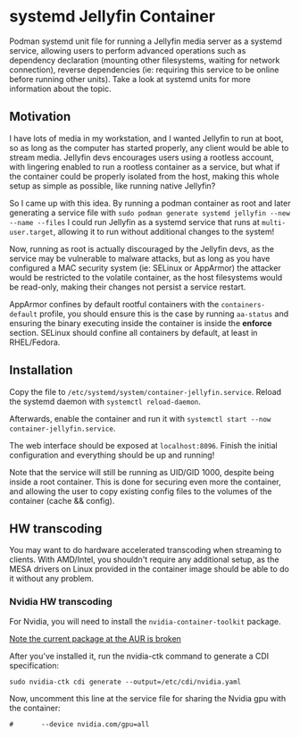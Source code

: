 # systemd Jellyfin Container

Podman systemd unit file for running a Jellyfin media server as a systemd service, allowing users to perform advanced operations such as dependency
declaration (mounting other filesystems, waiting for network connection), reverse dependencies (ie: requiring this service to be online before running other units).
Take a look at systemd units for more information about the topic.

## Motivation

I have lots of media in my workstation, and I wanted Jellyfin to run at boot, so as long as the computer has started properly, any client would be able to stream media.
Jellyfin devs encourages users using a rootless account, with lingering enabled to run a rootless container as a service,
but what if the container could be properly isolated from the host, making this whole setup as simple as possible, like running native Jellyfin?

So I came up with this idea. By running a podman container as root and later generating a service file with `sudo podman generate systemd jellyfin --new --name --files` I could
run Jellyfin as a systemd service that runs at `multi-user.target`, allowing it to run without additional changes to the system!

Now, running as root is actually discouraged by the Jellyfin devs, as the service may be vulnerable to malware attacks, but as long as you
have configured a MAC security system (ie: SELinux or AppArmor) the attacker would be restricted to the volatile container, as the host filesystems would be read-only,
making their changes not persist a service restart.

AppArmor confines by default rootful containers with the `containers-default` profile, you should ensure this is the case by running `aa-status` and ensuring 
the binary executing inside the container is inside the **enforce** section.
SELinux should confine all containers by default, at least in RHEL/Fedora.

## Installation

Copy the file to `/etc/systemd/system/container-jellyfin.service`. Reload the systemd daemon with `systemctl reload-daemon`.

Afterwards, enable the container and run it with `systemctl start --now container-jellyfin.service`.

The web interface should be exposed at `localhost:8096`. Finish the initial configuration and everything should be up and running!

Note that the service will still be running as UID/GID 1000, despite being inside a root container. This is done for securing even more the container, and allowing the user
to copy existing config files to the volumes of the container (cache && config).

## HW transcoding

You may want to do hardware accelerated transcoding when streaming to clients. With AMD/Intel, you shouldn't require any additional setup, as the MESA drivers on Linux
provided in the container image should be able to do it without any problem.

### Nvidia HW transcoding

For Nvidia, you will need to install the `nvidia-container-toolkit` package.

[Note the current package at the AUR is broken](https://gitlab.com/nvidia/container-toolkit/container-toolkit/-/issues/17)

After you've installed it, run the nvidia-ctk command to generate a CDI specification:

```
sudo nvidia-ctk cdi generate --output=/etc/cdi/nvidia.yaml
```

Now, uncomment this line at the service file for sharing the Nvidia gpu with the container:

```
#       --device nvidia.com/gpu=all 
```
